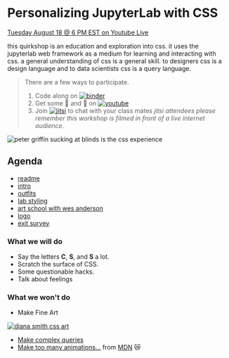 # Personalizing JupyterLab with CSS

[Tuesday August 18 @ 6 PM EST on Youtube Live](https://www.youtube.com/watch?v=aXjGtcamb_0&feature=youtu.be)

this quirkshop is an education and exploration into css.
it uses the jupyterlab web framework as a medium for learning
and interacting with css.
a general understanding of css is a general skill.
to designers css is a design language and to data scientists
css is a query language.

> There are a few ways to participate.
>
> 1. Code along on [![binder](https://img.shields.io/badge/💻-binder-purple)](https://gke.mybinder.org/v2/gh/Quansight/quirkshop-css/master?urlpath=git-pull%3Frepo%3Dhttps%253A%252F%252Fgithub.com%252FQuansight%252Fquirkshop-css%26urlpath%3Dlab%252Fworkspaces%252Fcss%253Fjvc%253Dcss%26branch%3Dmaster)
> 2. Get some 🍿 and 👀 on [![youtube](https://img.shields.io/badge/📺-youtube-green)](https://www.youtube.com/watch?v=aXjGtcamb_0)
> 3. Join [![jitsi](https://img.shields.io/badge/📠-jitsi-blueviolet)](https://meet.jit.si/quansight-quirkshopcss)
 to chat with your class mates
> _jitsi attendees please remember this workshop is filmed in front of a live internet audience._

![peter griffin sucking at blinds is the css experience](https://media1.tenor.com/images/614c9b4639a2588383f47e138177da81/tenor.gif?itemid=12014506)

## Agenda

* [readme](readme.md)
* [intro](/quirkshop-css/intro-to-css.ipynb)
* [outfits](/quirkshop-css/john-waters.ipynb)
* [lab styling](/quirkshop-css/lab-styling.ipynb)
* [art school with wes anderson](/quirkshop-css/wes.ipynb)
* [logo](/quirkshop-css/logo.ipynb)
* [exit survey](https://docs.google.com/forms/d/e/1FAIpQLSdj8hAreHlqkfKQli07Kz3O_rydw7m3kAx-fffm6m3--Bo1Gw/viewform)

### What we will do

* Say the letters __C__, __S__, and __S__ a lot.
* Scratch the surface of CSS.
* Some questionable hacks.
* Talk about feelings

### What we won't do

* Make Fine Art

[![diana smith css art](https://video-images.vice.com/_uncategorized/1525378711169-Screen-Shot-2018-05-03-at-42148-PM.png)](https://www.vice.com/en_us/article/9kgx7p/painting-made-with-code-html-pure-css-browser-art-diana-smith)

* [Make complex queries](https://learn.shayhowe.com/advanced-html-css/complex-selectors/)
* [Make too many animations...](https://developer.mozilla.org/en-US/docs/Web/CSS/CSS_Animations/Using_CSS_animations) from [MDN](https://developer.mozilla.org/en-US/) 😿

[jupyterlab css]: https://jupyterlab.readthedocs.io/en/stable/developer/css.html
[Light theme]: https://githb.com/jupyterlab/jupyterlab/blob/master/packages/theme-light-extension/style/variables.css
[Dark theme]: https://github.com/jupyterlab/jupyterlab/blob/master/packages/theme-dark-extension/style/variables.css
[qhub theme]: https://github.com/Quansight/qurated-theme
[john waters]: https://www.instagram.com/p/CDrij-XlVCI/?igshid=jcsqr0vka7ey
